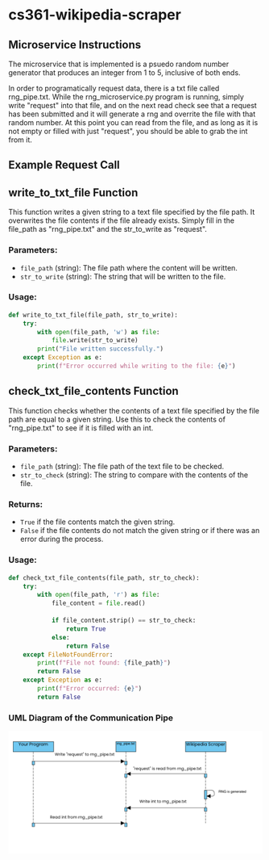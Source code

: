 # cs361-wikipedia-scraper

## Microservice Instructions
The microservice that is implemented is a psuedo random number generator that produces an integer from 1 to 5, inclusive of both ends. 

In order to programatically request data, there is a txt file called rng_pipe.txt. While the rng_microservice.py program is running, simply write "request" into that file, and on the next read check see that a request has been submitted and it will generate a rng and overrite the file with that random number. At this point you can read from the file, and as long as it is not empty or filled with just "request", you should be able to grab the int from it.

## Example Request Call

## write_to_txt_file Function

This function writes a given string to a text file specified by the file path. It overwrites the file contents if the file already exists. Simply fill in the file_path as "rng_pipe.txt" and the str_to_write as "request".

### Parameters:

- `file_path` (string): The file path where the content will be written.
- `str_to_write` (string): The string that will be written to the file.

### Usage:

```python
def write_to_txt_file(file_path, str_to_write):
    try:
        with open(file_path, 'w') as file:
            file.write(str_to_write)
        print("File written successfully.")
    except Exception as e:
        print(f"Error occurred while writing to the file: {e}")
```

## check_txt_file_contents Function

This function checks whether the contents of a text file specified by the file path are equal to a given string. Use this to check the contents of "rng_pipe.txt" to see if it is filled with an int. 

### Parameters:

- `file_path` (string): The file path of the text file to be checked.
- `str_to_check` (string): The string to compare with the contents of the file.

### Returns:

- `True` if the file contents match the given string.
- `False` if the file contents do not match the given string or if there was an error during the process.

### Usage:

```python
def check_txt_file_contents(file_path, str_to_check):
    try:
        with open(file_path, 'r') as file:
            file_content = file.read()

            if file_content.strip() == str_to_check:
                return True
            else:
                return False
    except FileNotFoundError:
        print(f"File not found: {file_path}")
        return False
    except Exception as e:
        print(f"Error occurred: {e}")
        return False
```

### UML Diagram of the Communication Pipe
![UML Diagram](UML_Sequence_Diagram.png)
